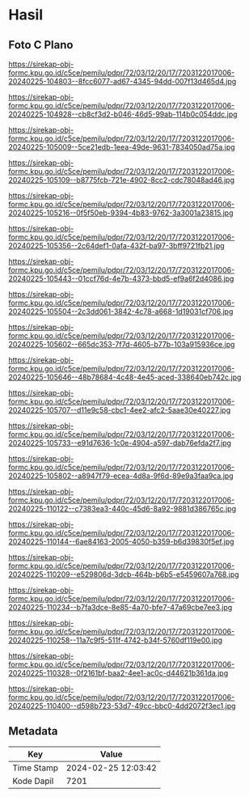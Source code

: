 # Hasil

## Foto C Plano

https://sirekap-obj-formc.kpu.go.id/c5ce/pemilu/pdpr/72/03/12/20/17/7203122017006-20240225-104803--8fcc6077-ad67-4345-94dd-007f13d465d4.jpg

https://sirekap-obj-formc.kpu.go.id/c5ce/pemilu/pdpr/72/03/12/20/17/7203122017006-20240225-104928--cb8cf3d2-b046-46d5-99ab-114b0c054ddc.jpg

https://sirekap-obj-formc.kpu.go.id/c5ce/pemilu/pdpr/72/03/12/20/17/7203122017006-20240225-105009--5ce21edb-1eea-49de-9631-7834050ad75a.jpg

https://sirekap-obj-formc.kpu.go.id/c5ce/pemilu/pdpr/72/03/12/20/17/7203122017006-20240225-105109--b8775fcb-721e-4902-8cc2-cdc78048ad46.jpg

https://sirekap-obj-formc.kpu.go.id/c5ce/pemilu/pdpr/72/03/12/20/17/7203122017006-20240225-105216--0f5f50eb-9394-4b83-9762-3a3001a23815.jpg

https://sirekap-obj-formc.kpu.go.id/c5ce/pemilu/pdpr/72/03/12/20/17/7203122017006-20240225-105356--2c64def1-0afa-432f-ba97-3bff9721fb21.jpg

https://sirekap-obj-formc.kpu.go.id/c5ce/pemilu/pdpr/72/03/12/20/17/7203122017006-20240225-105443--01ccf76d-4e7b-4373-bbd5-ef9a6f2d4086.jpg

https://sirekap-obj-formc.kpu.go.id/c5ce/pemilu/pdpr/72/03/12/20/17/7203122017006-20240225-105504--2c3dd061-3842-4c78-a668-1d19031cf706.jpg

https://sirekap-obj-formc.kpu.go.id/c5ce/pemilu/pdpr/72/03/12/20/17/7203122017006-20240225-105602--665dc353-7f7d-4605-b77b-103a915936ce.jpg

https://sirekap-obj-formc.kpu.go.id/c5ce/pemilu/pdpr/72/03/12/20/17/7203122017006-20240225-105646--48b78684-4c48-4e45-aced-338640eb742c.jpg

https://sirekap-obj-formc.kpu.go.id/c5ce/pemilu/pdpr/72/03/12/20/17/7203122017006-20240225-105707--d11e9c58-cbc1-4ee2-afc2-5aae30e40227.jpg

https://sirekap-obj-formc.kpu.go.id/c5ce/pemilu/pdpr/72/03/12/20/17/7203122017006-20240225-105733--e91d7636-1c0e-4904-a597-dab76efda2f7.jpg

https://sirekap-obj-formc.kpu.go.id/c5ce/pemilu/pdpr/72/03/12/20/17/7203122017006-20240225-105802--a8947f79-ecea-4d8a-9f6d-89e9a3faa9ca.jpg

https://sirekap-obj-formc.kpu.go.id/c5ce/pemilu/pdpr/72/03/12/20/17/7203122017006-20240225-110122--c7383ea3-440c-45d6-8a92-9881d386765c.jpg

https://sirekap-obj-formc.kpu.go.id/c5ce/pemilu/pdpr/72/03/12/20/17/7203122017006-20240225-110144--6ae84163-2005-4050-b359-b6d39830f5ef.jpg

https://sirekap-obj-formc.kpu.go.id/c5ce/pemilu/pdpr/72/03/12/20/17/7203122017006-20240225-110209--e529806d-3dcb-464b-b6b5-e5459607a768.jpg

https://sirekap-obj-formc.kpu.go.id/c5ce/pemilu/pdpr/72/03/12/20/17/7203122017006-20240225-110234--b7fa3dce-8e85-4a70-bfe7-47a69cbe7ee3.jpg

https://sirekap-obj-formc.kpu.go.id/c5ce/pemilu/pdpr/72/03/12/20/17/7203122017006-20240225-110258--11a7c9f5-511f-4742-b34f-5760df119e00.jpg

https://sirekap-obj-formc.kpu.go.id/c5ce/pemilu/pdpr/72/03/12/20/17/7203122017006-20240225-110328--0f2161bf-baa2-4ee1-ac0c-d44621b361da.jpg

https://sirekap-obj-formc.kpu.go.id/c5ce/pemilu/pdpr/72/03/12/20/17/7203122017006-20240225-110400--d598b723-53d7-49cc-bbc0-4dd2072f3ec1.jpg


## Metadata

| Key        | Value               |
| ---------- | ------------------- |
| Time Stamp | 2024-02-25 12:03:42 |
| Kode Dapil | 7201                |



